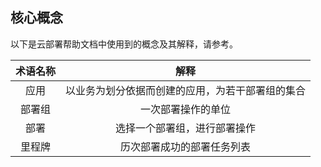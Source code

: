 ## 核心概念

以下是云部署帮助文档中使用到的概念及其解释，请参考。

| 术语名称      |    解释 |
| :--------: | :--------: |
| 应用  | 以业务为划分依据而创建的应用，为若干部署组的集合 |
| 部署组  | 一次部署操作的单位 |
| 部署  | 选择一个部署组，进行部署操作 |
| 里程牌  | 历次部署成功的部署任务列表 |

